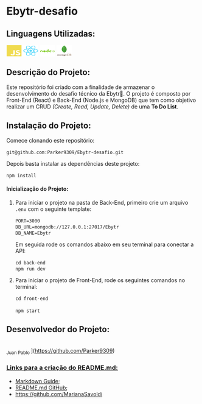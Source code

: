 # Ebytr-desafio
## Linguagens Utilizadas: 
<div>
  <img align="center" alt="juan-Js" height="30" width="40" src="https://raw.githubusercontent.com/devicons/devicon/master/icons/javascript/javascript-plain.svg">
  <img align="center" alt="juan-React" height="30" width="40" src="https://raw.githubusercontent.com/devicons/devicon/master/icons/react/react-original.svg">
  <img align="center" alt="juan-NodeJS" height="30" width="40" src="https://raw.githubusercontent.com/devicons/devicon/master/icons/nodejs/nodejs-plain-wordmark.svg">
  <img align="center" alt="juan-MongoDB" height="30" width="40" src="https://raw.githubusercontent.com/devicons/devicon/master/icons/mongodb/mongodb-original-wordmark.svg">
</div>

## Descrição do Projeto:

Este repositório foi criado com a finalidade de armazenar o desenvolvimento do desafio técnico da Ebytr🚀.
O projeto é composto por Front-End (React) e Back-End (Node.js e MongoDB) que tem como objetivo realizar um CRUD *(Create, Read, Update, Delete)* de uma **To Do List**.

## Instalação do Projeto:

Comece clonando este repositório:
```
git@github.com:Parker9309/Ebytr-desafio.git
```
Depois basta instalar as dependências deste projeto:
```
npm install
```
#### Inicialização do Projeto:

1. Para iniciar o projeto na pasta de Back-End, primeiro crie um arquivo <code>.env</code> com o seguinte template:
    ```
    PORT=3000
    DB_URL=mongodb://127.0.0.1:27017/Ebytr
    DB_NAME=Ebytr
    ```
    Em seguida rode os comandos abaixo em seu terminal para conectar a API:
    ```
    cd back-end
    npm run dev
    ```
2. Para iniciar o projeto de Front-End, rode os seguintes comandos no terminal:
    ```
    cd front-end
    
    npm start
    ```
    
## Desenvolvedor do Projeto:

 <br> <sub> Juan Pablo </sub>](https://github.com/Parker9309)
<a href="https://www.linkedin.com/in/juan-pablo-martins-3bb90a198/" target="_blank">
  ### Links para a criação do README.md:
  - [Markdown Guide](https://www.markdownguide.org/basic-syntax/);
  - [README.md GitHub](https://dev.to/reginadiana/como-escrever-um-readme-md-sensacional-no-github-4509);
  - https://github.com/MarianaSavoldi













